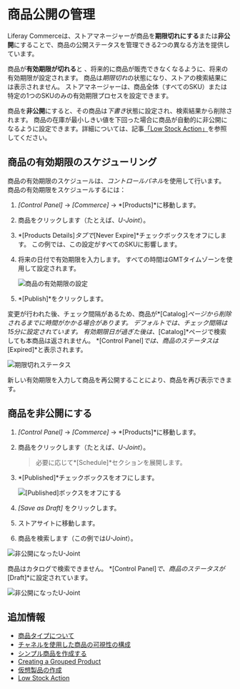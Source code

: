 # 商品公開の管理

Liferay Commerceは、ストアマネージャーが商品を**期限切れにする**または**非公開**にすることで、商品の公開ステータスを管理できる2つの異なる方法を提供しています。

商品が**有効期限が切れる**と 、将来的に商品が販売できなくなるように、将来の有効期限が設定されます。 商品は*期限切れ*の状態になり、ストアの検索結果には表示されません。 ストアマネージャーは、商品全体（すべてのSKU）または特定の1つのSKUのみの有効期限プロセスを設定できます。

商品を**非公開**にすると、その商品は*下書き*状態に設定され、検索結果から削除されます。 商品の在庫が最小しきい値を下回った場合に商品が自動的に非公開になるように設定できます。詳細については、記事[「Low Stock Action」](./low-stock-action.md)を参照してください。

## 商品の有効期限のスケジューリング

商品の有効期限のスケジュールは、*コントロールパネル*を使用して行います。 商品の有効期限をスケジュールするには：

1.  *[Control Panel]* → *[Commerce]* → *[Products]*に移動します。

2.  商品をクリックします（たとえば、*U-Joint*）。

3.  *[Products Details]*タブで*[Never Expire]*チェックボックスをオフにします。 この例では、この設定がすべてのSKUに影響します。

4.  将来の日付で有効期限を入力します。 すべての時間はGMTタイムゾーンを使用して設定されます。

    ![商品の有効期限の設定](./managing-product-publication/images/03.png)

5.  *[Publish]*をクリックします。

変更が行われた後、チェック間隔があるため、商品が*[Catalog]*ページから削除されるまでに時間がかかる場合があります。 デフォルトでは、チェック間隔は15分に設定されています。 有効期限日が過ぎた後は、*[Catalog]*ページで検索しても本商品は返されません。 *[Control Panel]*では、商品のステータスは*[Expired]*と表示されます。

![期限切れステータス](./managing-product-publication/images/04.png)

新しい有効期限を入力して商品を再公開することにより、商品を再び表示できます。

## 商品を非公開にする

1.  *[Control Panel]* → *[Commerce]* → *[Products]*に移動します。

2.  商品をクリックします（たとえば、*U-Joint*）。

    > 必要に応じて*[Schedule]*セクションを展開します。

3.  *[Published]*チェックボックスをオフにします。

    ![[Published]ボックスをオフにする](./managing-product-publication/images/01.png)

4.  *[Save as Draft]* をクリックします。

5.  ストアサイトに移動します。

6.  商品を検索します（この例では*U-Joint*）。

![非公開になったU-Joint](./managing-product-publication/images/02.png)

商品はカタログで検索できません。 *[Control Panel]*で、商品のステータスが*[Draft]*に設定されています。

![非公開になったU-Joint](./managing-product-publication/images/05.png)

## 追加情報

  - [商品タイプについて](../creating-and-managing-products/product-types/introduction-to-product-types.md)
  - [チャネルを使用した商品の可視性の構成](../creating-and-managing-products/channels/configuring-product-visibility-using-channels.md)
  - [シンプル商品を作成する](../creating-and-managing-products/product-types/creating-a-simple-product.md)
  - [Creating a Grouped Product](../creating-and-managing-products/product-types/creating-a-grouped-product.md)
  - [仮想製品の作成](../creating-and-managing-products/product-types/creating-a-virtual-product.md)
  - [Low Stock Action](./low-stock-action.md)
